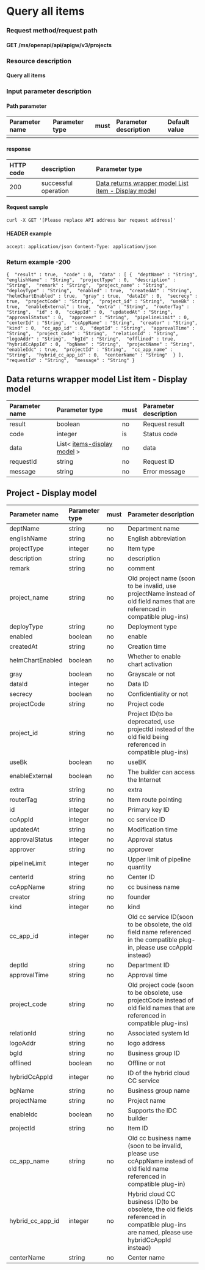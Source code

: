# Query all items

### Request method/request path

#### GET /ms/openapi/api/apigw/v3/projects

### Resource description

#### Query all items

### Input parameter description

#### Path parameter

| Parameter name | Parameter type | must | Parameter description | Default value |
| :------------- | :------------- | :--- | :-------------------- | :------------ |
|                |                |      |                       |               |

#### response

| HTTP code | description          | Parameter type                                               |
| :-------- | :------------------- | :----------------------------------------------------------- |
| 200       | successful operation | [Data returns wrapper model List item - Display model](query-all-items.md) |

#### Request sample

```
curl -X GET '[Please replace API address bar request address]' 
```

#### HEADER example

```
accept: application/json Content-Type: application/json 
```

### Return example -200

```
{  "result" : true,  "code" : 0,  "data" : [ {  "deptName" : "String",  "englishName" : "String",  "projectType" : 0,  "description" : "String",  "remark" : "String",  "project_name" : "String",  "deployType" : "String",  "enabled" : true,  "createdAt" : "String",  "helmChartEnabled" : true,  "gray" : true,  "dataId" : 0,  "secrecy" : true,  "projectCode" : "String",  "project_id" : "String",  "useBk" : true,  "enableExternal" : true,  "extra" : "String",  "routerTag" : "String",  "id" : 0,  "ccAppId" : 0,  "updatedAt" : "String",  "approvalStatus" : 0,  "approver" : "String",  "pipelineLimit" : 0,  "centerId" : "String",  "ccAppName" : "String",  "creator" : "String",  "kind" : 0,  "cc_app_id" : 0,  "deptId" : "String",  "approvalTime" : "String",  "project_code" : "String",  "relationId" : "String",  "logoAddr" : "String",  "bgId" : "String",  "offlined" : true,  "hybridCcAppId" : 0,  "bgName" : "String",  "projectName" : "String",  "enableIdc" : true,  "projectId" : "String",  "cc_app_name" : "String",  "hybrid_cc_app_id" : 0,  "centerName" : "String"  } ],  "requestId" : "String",  "message" : "String" } 
```

## Data returns wrapper model List item - Display model

| Parameter name | Parameter type                                    | must | Parameter description |
| :------------- | :------------------------------------------------ | :--- | :-------------------- |
| result         | boolean                                           | no   | Request result        |
| code           | integer                                           | is   | Status code           |
| data           | List< [items-display model](query-all-items.md) > | no   | data                  |
| requestId      | string                                            | no   | Request ID            |
| message        | string                                            | no   | Error message         |

## Project - Display model

| Parameter name   | Parameter type | must | Parameter description                                        |
| :--------------- | :------------- | :--- | :----------------------------------------------------------- |
| deptName         | string         | no   | Department name                                              |
| englishName      | string         | no   | English abbreviation                                         |
| projectType      | integer        | no   | Item type                                                    |
| description      | string         | no   | description                                                  |
| remark           | string         | no   | comment                                                      |
| project_name     | string         | no   | Old project name (soon to be invalid, use projectName instead of old field names that are referenced in compatible plug-ins) |
| deployType       | string         | no   | Deployment type                                              |
| enabled          | boolean        | no   | enable                                                       |
| createdAt        | string         | no   | Creation time                                                |
| helmChartEnabled | boolean        | no   | Whether to enable chart activation                           |
| gray             | boolean        | no   | Grayscale or not                                             |
| dataId           | integer        | no   | Data ID                                                      |
| secrecy          | boolean        | no   | Confidentiality or not                                       |
| projectCode      | string         | no   | Project code                                                 |
| project_id       | string         | no   | Project ID(to be deprecated, use projectId instead of the old field being referenced in compatible plug-ins) |
| useBk            | boolean        | no   | useBK                                                        |
| enableExternal   | boolean        | no   | The builder can access the Internet                          |
| extra            | string         | no   | extra                                                        |
| routerTag        | string         | no   | Item route pointing                                          |
| id               | integer        | no   | Primary key ID                                               |
| ccAppId          | integer        | no   | cc service ID                                                |
| updatedAt        | string         | no   | Modification time                                            |
| approvalStatus   | integer        | no   | Approval status                                              |
| approver         | string         | no   | approver                                                     |
| pipelineLimit    | integer        | no   | Upper limit of pipeline quantity                             |
| centerId         | string         | no   | Center ID                                                    |
| ccAppName        | string         | no   | cc business name                                             |
| creator          | string         | no   | founder                                                      |
| kind             | integer        | no   | kind                                                         |
| cc_app_id        | integer        | no   | Old cc service ID(soon to be obsolete, the old field name referenced in the compatible plug-in, please use ccAppId instead) |
| deptId           | string         | no   | Department ID                                                |
| approvalTime     | string         | no   | Approval time                                                |
| project_code     | string         | no   | Old project code (soon to be obsolete, use projectCode instead of old field names that are referenced in compatible plug-ins) |
| relationId       | string         | no   | Associated system Id                                         |
| logoAddr         | string         | no   | logo address                                                 |
| bgId             | string         | no   | Business group ID                                            |
| offlined         | boolean        | no   | Offline or not                                               |
| hybridCcAppId    | integer        | no   | ID of the hybrid cloud CC service                            |
| bgName           | string         | no   | Business group name                                          |
| projectName      | string         | no   | Project name                                                 |
| enableIdc        | boolean        | no   | Supports the IDC builder                                     |
| projectId        | string         | no   | Item ID                                                      |
| cc_app_name      | string         | no   | Old cc business name (soon to be invalid, please use ccAppName instead of old field name referenced in compatible plug-in) |
| hybrid_cc_app_id | integer        | no   | Hybrid cloud CC business ID(to be obsolete, the old fields referenced in compatible plug-ins are named, please use hybridCcAppId instead) |
| centerName       | string         | no   | Center name                                                  |
